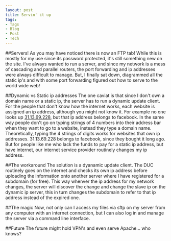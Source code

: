 ```yaml
---
layout: post
title: Servin' it up 
tags:
- Tags
- Blog
- Post
- Tech
---
```


##Servers!
As you may have noticed there is now an FTP tab! While this is mostly for my use since its password protected, it's still something new on the site. I've always wanted to run a server, and since my network is a mess of cascading and parallel routers, the port forwarding and ip addresses were always difficult to manage. But, I finally sat down, diagrammed all the static ip's and with some port forwarding figured out how to serve to the world wide web! 


##Dynamic vs Static ip addresses
The one caviat is that since I don't own a domain name or a static ip, the server has to run a dynamic update client. For the people that don't know how the internet works, each website is assigned an ip address, although you might not know it. For example no one looks up <a href="http://31.13.69.228">31.13.69.228</a>, but that ip address belongs to facebook. In the same way people don't go on typing strings of 4 numbers into their address bar when they want to go to a website, instead they type a domain name. Theoretically, typing the 4 strings of digits works for websites that own ip addresses. 31.13.69.228 belongs to facebook, since they bought it long ago. But for people like me who lack the funds to pay for a static ip address, but have internet, our internet service provider routinely changes my ip address. 


##The workaround 
The solution is a dyanamic update client. The DUC routinely goes on the internet and checks its own ip address before uploading the information onto another server where I have registered for a subdomain (for free). This way whenver the ip address for my network changes, the server will discover the change and change the slave ip on the dynamic ip server, this in turn changes the subdomain to refer to that ip address instead of the expired one. 


##The magic
Now, not only can I access my files via sftp on my server from any computer with an internet connection, but I can also log in and manage the server via a command line interface. 


##Future
The future might hold VPN's and even serve Apache... who knows?